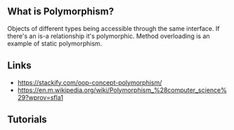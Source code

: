 ## What is Polymorphism?
Objects of different types being accessible through the same interface. If there's an is-a relationship it's polymorphic. Method overloading is an example of static polymorphism.

## Links
- https://stackify.com/oop-concept-polymorphism/
- https://en.m.wikipedia.org/wiki/Polymorphism_%28computer_science%29?wprov=sfla1

## Tutorials

<!-- Embedded links -->
[1]: https://github.com/nchristie/tech_notes/blob/master/x/xxx.md

